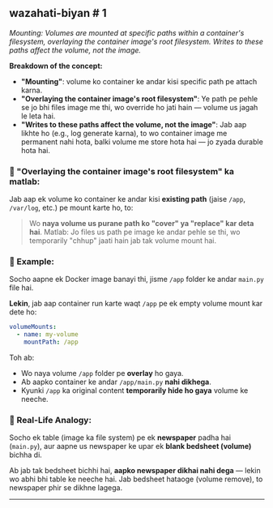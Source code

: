 ## wazahati-biyan # 1

*Mounting: Volumes are mounted at specific paths within a container's filesystem, overlaying the container image's root filesystem. Writes to these paths affect the volume, not the image.*

**Breakdown of the concept:**

* **"Mounting"**: volume ko container ke andar kisi specific path pe attach karna.
* **"Overlaying the container image's root filesystem"**: Ye path pe pehle se jo bhi files image me thi, wo override ho jati hain — volume us jagah le leta hai.
* **"Writes to these paths affect the volume, not the image"**: Jab aap likhte ho (e.g., log generate karna), to wo container image me permanent nahi hota, balki volume me store hota hai — jo zyada durable hota hai.

### 🔧 "Overlaying the container image's root filesystem" ka matlab:

Jab aap ek volume ko container ke andar kisi **existing path** (jaise `/app`, `/var/log`, etc.) pe mount karte ho, to:

> Wo **naya volume us purane path ko "cover" ya "replace" kar deta hai**.
> Matlab: Jo files us path pe image ke andar pehle se thi, wo temporarily "chhup" jaati hain jab tak volume mount hai.


### 🧠 Example:

Socho aapne ek Docker image banayi thi, jisme `/app` folder ke andar `main.py` file hai.

**Lekin**, jab aap container run karte waqt `/app` pe ek empty volume mount kar dete ho:

```yaml
volumeMounts:
  - name: my-volume
    mountPath: /app
```

Toh ab:

* Wo naya volume `/app` folder pe **overlay** ho gaya.
* Ab aapko container ke andar `/app/main.py` **nahi dikhega**.
* Kyunki `/app` ka original content **temporarily hide ho gaya** volume ke neeche.

### 🧺 Real-Life Analogy:

Socho ek table (image ka file system) pe ek **newspaper** padha hai (`main.py`), aur aapne us newspaper ke upar ek **blank bedsheet (volume)** bichha di.

Ab jab tak bedsheet bichhi hai, **aapko newspaper dikhai nahi dega** — lekin wo abhi bhi table ke neeche hai.
Jab bedsheet hataoge (volume remove), to newspaper phir se dikhne lagega.

---

